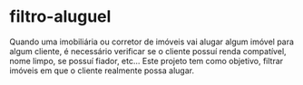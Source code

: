 # filtro-aluguel
Quando uma imobiliária ou corretor de imóveis vai alugar algum imóvel para algum cliente, é necessário verificar se o cliente possuí renda compatível, nome limpo, se possuí fiador, etc... Este projeto tem como objetivo, filtrar imóveis em que o cliente realmente possa alugar.
